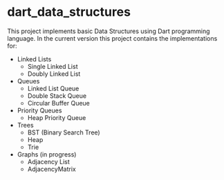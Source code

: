 # dart_data_structures

This project implements basic Data Structures using Dart programming language. In the current version this project contains the implementations for:

* Linked Lists
  * Single Linked List
  * Doubly Linked List
* Queues
  * Linked List Queue
  * Double Stack Queue
  * Circular Buffer Queue
* Priority Queues
  * Heap Priority Queue
* Trees
  * BST (Binary Search Tree)
  * Heap
  * Trie
* Graphs (in progress)
  * Adjacency List
  * AdjacencyMatrix
